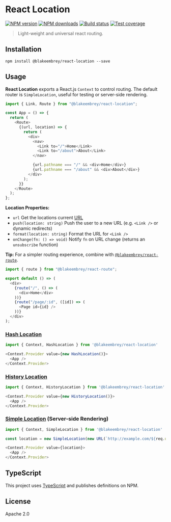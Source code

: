 # React Location

[![NPM version][npm-image]][npm-url]
[![NPM downloads][downloads-image]][downloads-url]
[![Build status][travis-image]][travis-url]
[![Test coverage][coveralls-image]][coveralls-url]

> Light-weight and universal react routing.

## Installation

```
npm install @blakeembrey/react-location --save
```

## Usage

**React Location** exports a React.js `Context` to control routing. The default router is `SimpleLocation`, useful for testing or server-side rendering.

```js
import { Link, Route } from "@blakeembrey/react-location";

const App = () => {
  return (
    <Route>
      {(url, location) => {
        return (
          <div>
            <nav>
              <Link to="/">Home</Link>
              <Link to="/about">About</Link>
            </nav>

            {url.pathname === "/" && <div>Home</div>}
            {url.pathname === "/about" && <div>About</div>}
          </div>
        );
      }}
    </Route>
  );
};
```

**Location Properties:**

- `url` Get the locations current [URL](https://developer.mozilla.org/en-US/docs/Web/API/URL)
- `push(location: string)` Push the user to a new URL (e.g. `<Link />` or dynamic redirects)
- `format(location: string)` Format the URL for `<Link />`
- `onChange(fn: () => void)` Notify `fn` on URL change (returns an `unsubscribe` function)

**Tip:** For a simpler routing experience, combine with [`@blakeembrey/react-route`](https://github.com/blakeembrey/react-route).

```js
import { route } from "@blakeembrey/react-route";

export default () => (
  <div>
    {route("/", () => (
      <div>Home</div>
    ))}
    {route("/page/:id", ([id]) => (
      <Page id={id} />
    ))}
  </div>
);
```

### [Hash Location](examples/hash/app.js)

```js
import { Context, HashLocation } from '@blakeembrey/react-location'

<Context.Provider value={new HashLocation()}>
  <App />
</Context.Provider>
```

### [History Location](examples/history/app.js)

```js
import { Context, HistoryLocation } from '@blakeembrey/react-location'

<Context.Provider value={new HistoryLocation()}>
  <App />
</Context.Provider>
```

### [Simple Location](examples/simple/app.js) (Server-side Rendering)

```js
import { Context, SimpleLocation } from '@blakeembrey/react-location'

const location = new SimpleLocation(new URL(`http://example.com/${req.url}`))

<Context.Provider value={location}>
  <App />
</Context.Provider>
```

## TypeScript

This project uses [TypeScript](https://github.com/Microsoft/TypeScript) and publishes definitions on NPM.

## License

Apache 2.0

[npm-image]: https://img.shields.io/npm/v/@blakeembrey/react-location.svg?style=flat
[npm-url]: https://npmjs.org/package/@blakeembrey/react-location
[downloads-image]: https://img.shields.io/npm/dm/@blakeembrey/react-location.svg?style=flat
[downloads-url]: https://npmjs.org/package/@blakeembrey/react-location
[travis-image]: https://img.shields.io/travis/blakeembrey/react-location.svg?style=flat
[travis-url]: https://travis-ci.org/blakeembrey/react-location
[coveralls-image]: https://img.shields.io/coveralls/blakeembrey/react-location.svg?style=flat
[coveralls-url]: https://coveralls.io/r/blakeembrey/react-location?branch=master
